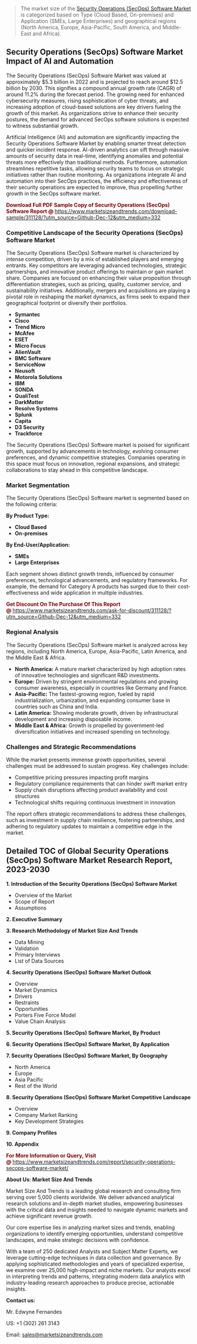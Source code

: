 <blockquote><p>The market size of the <a href="https://www.marketsizeandtrends.com/download-sample/311128/?utm_source=Github-Dec-12&amp;utm_medium=332" target="_blank">Security Operations (SecOps) Software Market </a>is categorized based on Type (Cloud Based, On-premises) and Application (SMEs, Large Enterprises) and geographical regions (North America, Europe, Asia-Pacific, South America, and Middle-East and Africa).</p></blockquote><p><h2>Security Operations (SecOps) Software Market Impact of AI and Automation</h2><p>The Security Operations (SecOps) Software Market was valued at approximately $5.3 billion in 2022 and is projected to reach around $12.5 billion by 2030. This signifies a compound annual growth rate (CAGR) of around 11.2% during the forecast period. The growing need for enhanced cybersecurity measures, rising sophistication of cyber threats, and increasing adoption of cloud-based solutions are key drivers fueling the growth of this market. As organizations strive to enhance their security postures, the demand for advanced SecOps software solutions is expected to witness substantial growth.</p><p>Artificial Intelligence (AI) and automation are significantly impacting the Security Operations Software Market by enabling smarter threat detection and quicker incident response. AI-driven analytics can sift through massive amounts of security data in real-time, identifying anomalies and potential threats more effectively than traditional methods. Furthermore, automation streamlines repetitive tasks, allowing security teams to focus on strategic initiatives rather than routine monitoring. As organizations integrate AI and automation into their SecOps practices, the efficiency and effectiveness of their security operations are expected to improve, thus propelling further growth in the SecOps software market.</p></p><p><strong><span style="color: #800000;">Download Full PDF Sample Copy of Security Operations (SecOps) Software Report @</span>&nbsp;</strong><a href="https://www.marketsizeandtrends.com/download-sample/311128/?utm_source=Github-Dec-12&amp;utm_medium=332">https://www.marketsizeandtrends.com/download-sample/311128/?utm_source=Github-Dec-12&amp;utm_medium=332</a></p><h3>Competitive Landscape of the Security Operations (SecOps) Software Market</h3><p>The Security Operations (SecOps) Software market is characterized by intense competition, driven by a mix of established players and emerging entrants. Key competitors are leveraging advanced technologies, strategic partnerships, and innovative product offerings to maintain or gain market share. Companies are focused on enhancing their value proposition through differentiation strategies, such as pricing, quality, customer service, and sustainability initiatives. Additionally, mergers and acquisitions are playing a pivotal role in reshaping the market dynamics, as firms seek to expand their geographical footprint or diversify their portfolios.</p><p><strong><p><ul><li>Symantec </li><li> Cisco </li><li> Trend Micro </li><li> McAfee </li><li> ESET </li><li> Micro Focus </li><li> AlienVault </li><li> BMC Software </li><li> ServiceNow </li><li> Neusoft </li><li> Motorola Solutions </li><li> IBM </li><li> SONDA </li><li> QualiTest </li><li> DarkMatter </li><li> Resolve Systems </li><li> Splunk </li><li> Capita </li><li> D3 Security </li><li> Trackforce</p></li></ul></p></strong></p><p>The Security Operations (SecOps) Software market is poised for significant growth, supported by advancements in technology, evolving consumer preferences, and dynamic competitive strategies. Companies operating in this space must focus on innovation, regional expansions, and strategic collaborations to stay ahead in this competitive landscape.</p><h3>Market Segmentation</h3><p>The Security Operations (SecOps) Software market is segmented based on the following criteria:</p><p><strong>By Product Type:</strong></p><p><strong><p><ul><li>Cloud Based </li><li> On-premises</p></li></ul></p></strong></p><p><strong>By End-User/Application:</strong></p><p><strong><p><ul><li>SMEs </li><li> Large Enterprises</p></li></ul></p></strong></p><p>Each segment shows distinct growth trends, influenced by consumer preferences, technological advancements, and regulatory frameworks. For example, the demand for Category A products has surged due to their cost-effectiveness and wide application in multiple industries.</p><p><strong><span style="color: #800000;">Get Discount On The Purchase Of This Report @&nbsp;</span></strong><a href="https://www.marketsizeandtrends.com/ask-for-discount/311128/?utm_source=Github-Dec-12&amp;utm_medium=332">https://www.marketsizeandtrends.com/ask-for-discount/311128/?utm_source=Github-Dec-12&amp;utm_medium=332</a></p><h3>Regional Analysis</h3><p>The Security Operations (SecOps) Software market is analyzed across key regions, including North America, Europe, Asia-Pacific, Latin America, and the Middle East &amp; Africa.</p><ul><li><strong>North America:</strong> A mature market characterized by high adoption rates of innovative technologies and significant R&amp;D investments.</li><li><strong>Europe:</strong> Driven by stringent environmental regulations and growing consumer awareness, especially in countries like Germany and France.</li><li><strong>Asia-Pacific:</strong> The fastest-growing region, fueled by rapid industrialization, urbanization, and expanding consumer base in countries such as China and India.</li><li><strong>Latin America:</strong> Showing moderate growth, driven by infrastructural development and increasing disposable income.</li><li><strong>Middle East &amp; Africa:</strong> Growth is propelled by government-led diversification initiatives and increased spending on technology.</li></ul><h3>Challenges and Strategic Recommendations</h3><p>While the market presents immense growth opportunities, several challenges must be addressed to sustain progress. Key challenges include:</p><ul><li>Competitive pricing pressures impacting profit margins</li><li>Regulatory compliance requirements that can hinder swift market entry</li><li>Supply chain disruptions affecting product availability and cost structures</li><li>Technological shifts requiring continuous investment in innovation</li></ul><p>The report offers strategic recommendations to address these challenges, such as investment in supply chain resilience, fostering partnerships, and adhering to regulatory updates to maintain a competitive edge in the market.</p><h2>Detailed TOC of Global Security Operations (SecOps) Software Market Research Report, 2023-2030</h2><p><strong>1. Introduction of the Security Operations (SecOps) Software Market</strong></p><ul><li>Overview of the Market</li><li>Scope of Report</li><li>Assumptions&nbsp;</li></ul><p><strong>2. Executive Summary</strong></p><p><strong>3. Research Methodology of <strong>Market Size And Trends</strong></strong></p><ul><li>Data Mining</li><li>Validation</li><li>Primary Interviews</li><li>List of Data Sources&nbsp;</li></ul><p><strong>4. Security Operations (SecOps) Software Market Outlook</strong></p><ul><li>Overview</li><li>Market Dynamics</li><li>Drivers</li><li>Restraints</li><li>Opportunities</li><li>Porters Five Force Model</li><li>Value Chain Analysis&nbsp;</li></ul><p><strong>5. Security Operations (SecOps) Software Market, By Product</strong></p><p><strong>6. Security Operations (SecOps) Software Market, By Application</strong></p><p><strong>7. Security Operations (SecOps) Software Market, By Geography</strong></p><ul><li>North America</li><li>Europe</li><li>Asia Pacific</li><li>Rest of the World&nbsp;</li></ul><p><strong>8. Security Operations (SecOps) Software Market Competitive Landscape</strong></p><ul><li>Overview</li><li>Company Market Ranking</li><li>Key Development Strategies&nbsp;</li></ul><p><strong>9. Company Profiles</strong></p><p><strong>10. Appendix</strong></p><p><strong><span style="color: #800000;">For More Information or Query, Visit @&nbsp;</span></strong><a href="https://www.marketsizeandtrends.com/report/security-operations-secops-software-market/">https://www.marketsizeandtrends.com/report/security-operations-secops-software-market/</a></p><p></p><p><strong>About Us:&nbsp;Market Size And Trends</strong></p><p>Market Size And Trends&nbsp;is a leading global research and consulting firm serving over 5,000 clients worldwide. We deliver advanced analytical research solutions and in-depth market studies, empowering businesses with the critical data and insights needed to navigate dynamic markets and achieve significant revenue growth.</p><p>Our core expertise lies in analyzing market sizes and trends, enabling organizations to identify emerging opportunities, understand competitive landscapes, and make strategic decisions with confidence.</p><p>With a team of 250 dedicated Analysts and Subject Matter Experts, we leverage cutting-edge techniques in data collection and governance. By applying sophisticated methodologies and years of specialized expertise, we examine over 25,000 high-impact and niche markets. Our analysts excel in interpreting trends and patterns, integrating modern data analytics with industry-leading research approaches to produce precise, actionable insights.</p><p><strong>Contact us:</strong></p><p>Mr. Edwyne Fernandes</p><p>US: +1 (302) 261 3143</p><p>Email: <a href="mailto:sales@marketsizeandtrends.com">sales@marketsizeandtrends.com</a>&nbsp;</p>
